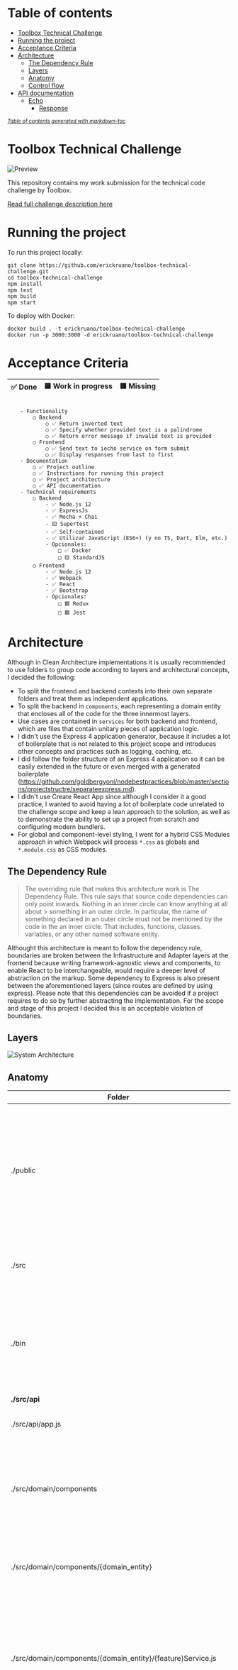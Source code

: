 # Table of contents
- [Toolbox Technical Challenge](#toolbox-technical-challenge)
- [Running the project](#running-the-project)
- [Acceptance Criteria](#acceptance-criteria)
- [Architecture](#architecture)
  * [The Dependency Rule](#the-dependency-rule)
  * [Layers](#layers)
  * [Anatomy](#anatomy)
  * [Control flow](#control-flow)
- [API documentation](#api-documentation)
    + [Echo](#echo)
      - [Response](#response)

<small><i><a href='http://ecotrust-canada.github.io/markdown-toc/'>Table of contents generated with markdown-toc</a></i></small>


# Toolbox Technical Challenge
![Preview](./docs/preview.png)

This repository contains my work submission for the technical code challenge by Toolbox.

[Read full challenge description here](./docs/challenge.md)


# Running the project

To run this project locally:

```
git clone https://github.com/erickruano/toolbox-technical-challenge.git
cd toolbox-technical-challenge
npm install
npm test
npm build
npm start
```

To deploy with Docker:

```
docker build . -t erickruano/toolbox-technical-challenge
docker run -p 3000:3000 -d erickruano/toolbox-technical-challenge
```

# Acceptance Criteria

|   ✅ Done  | 🟨 Work in progress | 🟥 Missing |
|------------|----------------------|-------------|
```

	- Functionality
		○ Backend
			○ ✅ Return inverted text
			○ ✅ Specify whether provided text is a palindrome
			○ ✅ Return error message if invalid text is provided
		○ Frontend
			○ ✅ Send text to iecho service on form submit
			○ ✅ Display responses from last to first
	- Documentation
		○ ✅ Project outline
		○ ✅ Instructions for running this project
		○ ✅ Project architecture
		○ ✅ API documentation
	- Technical requirements
		○ Backend
			- ✅ Node.js 12
			- ✅ ExpressJs
			- ✅ Mocha + Chai
			- 🟨 Supertest
			- ✅ Self-contained
			- ✅ Utilizar JavaScript (ES6+) (y no TS, Dart, Elm, etc.)
			- Opcionales:
				□ ✅ Docker
				□ 🟨 StandardJS
		○ Frontend
			- ✅ Node.js 12
			- ✅ Webpack
			- ✅ React
			- ✅ Bootstrap
			- Opcionales:
				□ 🟥 Redux
				□ 🟥 Jest
```

# Architecture

Although in Clean Architecture implementations it is usually recommended to use folders to group code according to layers and architectural concepts, I decided the following:

- To split the frontend and backend contexts into their own separate folders and treat them as independent applications.
- To split the backend in `components`, each representing a domain entity that encloses all of the code for the three innermost layers.
- Use cases are contained in `services` for both backend and frontend, which are files that contain unitary pieces of application logic.
- I didn't use the Express 4 application generator, because it includes a lot of boilerplate that is not related to this project scope and introduces other concepts and practices such as logging, caching, etc.
- I did follow the folder structure of an Express 4 application so it can be easily extended in the future or even merged with a generated boilerplate (https://github.com/goldbergyoni/nodebestpractices/blob/master/sections/projectstructre/separateexpress.md).
- I didn't use Create React App since although I consider it a good practice, I wanted to avoid having a lot of boilerplate code unrelated to the challenge scope and keep a lean approach to the solution, as well as to demonstrate the ability to set up a project from scratch and configuring modern bundlers.
- For global and component-level styling, I went for a hybrid CSS Modules approach in which Webpack will process `*.css` as globals and `*.module.css` as CSS modules.

## The Dependency Rule

> The overriding rule that makes this architecture work is The Dependency Rule. This rule says that source  code dependencies can only point inwards. Nothing in an inner circle can know anything at all about > something in an outer circle. In particular, the name of something declared in an outer circle must not be mentioned by the code in the an inner circle. That includes, functions, classes. variables, or any other named software entity.

Althought this architecture is meant to follow the dependency rule, boundaries are broken between the Infrastructure and Adapter layers at the frontend because writing framework-agnostic views and components, to enable React to be interchangeable, would require a deeper level of abstraction on the markup.  Some dependency to Express is also present between the aforementioned layers (since routes are defined by using express).  Please note that this dependencies can be avoided if a project requires to do so by further abstracting the implementation. For the scope and stage of this project I decided this is an acceptable violation of boundaries.

## Layers

![System Architecture](./docs/layers.png)

## Anatomy

|      Folder      | Purpose |
|----------------|---------|
| ./public     | Contains an `index.html` file that loads a `bundle.js` that is generated using webpack when the build command is run, as well as any other required static files.  |
| ./src     | Contains the source code for both frontend and backend applications  |
| ./bin     | Contains scripts that are required to run the application, including HTTP server that implements the backend application |
| **./src/api**   | **Backend** |  
|  ./src/api/app.js   | This file contains the Express Application
|  ./src/domain/components   | This folder will contain a sub-folder for each domain entity or any other domain concept that requires grouping code together |
|  ./src/domain/components/{domain_entity}   | This folder groups all the necessary files for a specific feature of the application |
|  ./src/domain/components/{domain_entity}/{feature}Service.js   | A `service.js` is a file that contains an application business logic unit.  It can also call enterprise business rules contained in entity classes / repositories |
|  ./src/domain/components/{domain_entity}/{request}Controller.js   | Controllers serve as entry point to the application logic layer.  They extract parameters from request, call required use cases and return an HTTP response |
|  ./src/domain/components/{domain_entity}/Repository.js   | Repositories hold the enterprise business logic and serve as entry point to the data persistence layer. |
|  ./src/domain/components/{domain_entity}/routes.js   | Each `routes.js` file should export an express Router with all routes associated to the domain entity or feature |
|  ./src/domain/components/{domain_entity}/index.js   | Index files import all the internal files of a component and export it they can be used by other parts of the application |
| **./src/web**   | **Frontend** |  
| ./src/web/layouts   | Contains a sub-folder for each layout the application requires |
| ./src/web/layouts/{layout}   | Contains the UI components and files that make up a layout |
|  ./src/web/views   | This folder contains all the views available in the application as sub-folders |
|  ./src/web/views/{view}   | This folder contains all the required components and services to make up a view |
| **./src/application**   | **Application layer** |  
|  ./src/application/services   | A service is a method that might get invoked by a controller.  Services contain application business rules or invoke enterprise business rules and use cases the domain layer |
| **./src/infrastructure**   | **Infrastructure layer** |  
|  ./src/infrastructure/views   | A view is a collection of templates and styles that implement React.js to provide an interface for the use cases to the users.  |

## Control flow

![System Architecture](./docs/architecture.svg)

# API documentation

### Echo

HTTP Method | URL | Description | Query parameters |
------------ | ------------- | ------------- | ------------- | 
GET | /api/iecho | Returns reversed text | text  |

#### Response
```
{
    "text" : String,
    "reversedText": String,
    "isPalindrome": Boolean
}
```